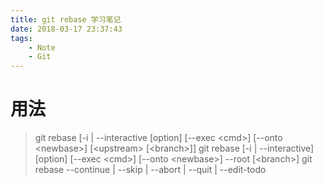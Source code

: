 ```yaml
---
title: git rebase 学习笔记
date: 2018-03-17 23:37:43
tags:
	- Note
	- Git
---
```


# 用法
 >git rebase [-i | --interactive [option] [--exec <cmd\>] [--onto <newbase\>] [<upstream\> [<branch\>]]
 git rebase [-i | --interactive] [option] [--exec <cmd\>] [--onto <newbase\>] --root [<branch\>]
 git rebase --continue | --skip | --abort | --quit | --edit-todo



